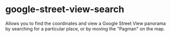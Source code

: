 # google-street-view-search
Allows you to find the coordinates and view a Google Street View panorama by searching for a particular place, or by moving the "Pagman" on the map.

